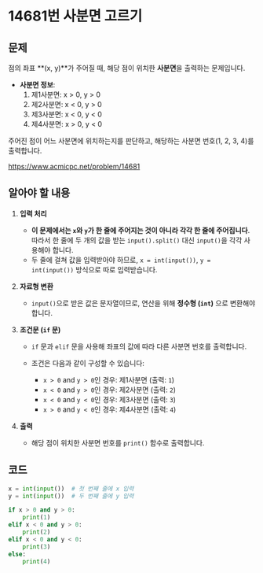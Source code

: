 # 14681번 사분면 고르기
## 문제
점의 좌표 **(x, y)**가 주어질 때, 해당 점이 위치한 **사분면**을 출력하는 문제입니다.

- **사분면 정보**:
  1. 제1사분면: x > 0, y > 0
  2. 제2사분면: x < 0, y > 0
  3. 제3사분면: x < 0, y < 0
  4. 제4사분면: x > 0, y < 0
  
주어진 점이 어느 사분면에 위치하는지를 판단하고, 해당하는 사분면 번호(1, 2, 3, 4)를 출력합니다.

https://www.acmicpc.net/problem/14681

## 알아야 할 내용
1. **입력 처리**
   - **이 문제에서는 `x`와 `y`가 한 줄에 주어지는 것이 아니라 각각 한 줄에 주어집니다**. 따라서 한 줄에 두 개의 값을 받는 `input().split()` 대신 `input()`을 각각 사용해야 합니다.
   - 두 줄에 걸쳐 값을 입력받아야 하므로, `x = int(input())`, `y = int(input())` 방식으로 따로 입력받습니다.

2. **자료형 변환**
   - `input()`으로 받은 값은 문자열이므로, 연산을 위해 **정수형 (`int`)** 으로 변환해야 합니다.

3. **조건문 (`if` 문)**
   - `if` 문과 `elif` 문을 사용해 좌표의 값에 따라 다른 사분면 번호를 출력합니다.
   
   - 조건은 다음과 같이 구성할 수 있습니다:
     - `x > 0` and `y > 0`인 경우: 제1사분면 (출력: `1`)
     - `x < 0` and `y > 0`인 경우: 제2사분면 (출력: `2`)
     - `x < 0` and `y < 0`인 경우: 제3사분면 (출력: `3`)
     - `x > 0` and `y < 0`인 경우: 제4사분면 (출력: `4`)

4. **출력**
   - 해당 점이 위치한 사분면 번호를 `print()` 함수로 출력합니다.

## 코드
```python
x = int(input())  # 첫 번째 줄에 x 입력
y = int(input())  # 두 번째 줄에 y 입력

if x > 0 and y > 0:
    print(1)
elif x < 0 and y > 0:
    print(2)
elif x < 0 and y < 0:
    print(3)
else:
    print(4)
```



